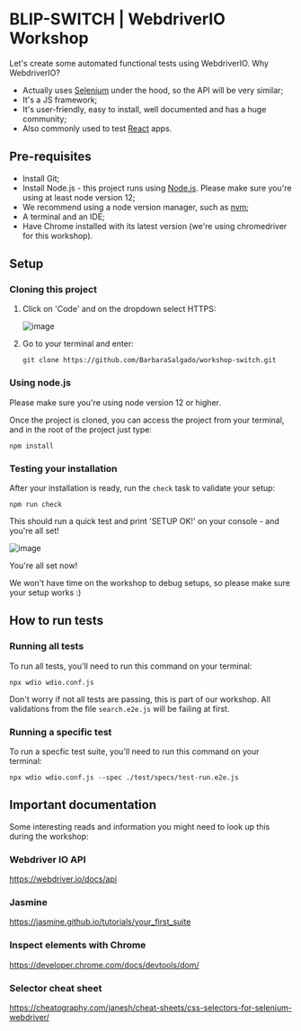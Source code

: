 # BLIP-SWITCH | WebdriverIO Workshop

Let's create some automated functional tests using WebdriverIO. Why WebdriverIO?
- Actually uses [Selenium](https://www.selenium.dev/) under the hood, so the API will be very similar;
- It's a JS framework;
- It's user-friendly, easy to install, well documented and has a huge community;
- Also commonly used to test [React](https://reactjs.org/) apps.


## Pre-requisites

* Install Git;
* Install Node.js - this project runs using [Node.js](https://nodejs.org/en/). Please make sure you're using at least node version 12;
* We recommend using a node version manager, such as [nvm](https://github.com/nvm-sh/nvm/blob/master/README.md);
* A terminal and an IDE;
* Have Chrome installed with its latest version (we're using chromedriver for this workshop).



## Setup

### Cloning this project

1. Click on 'Code' and on the dropdown select HTTPS:

   ![image](https://user-images.githubusercontent.com/6171321/114008878-8f161600-985a-11eb-9ce1-345df0050d03.png)

2. Go to your terminal and enter:

     ```git clone https://github.com/BarbaraSalgado/workshop-switch.git```


### Using node.js

Please make sure you're using node version 12 or higher.

Once the project is cloned, you can access the project from your terminal, and in the root of the project just type:

```npm install```


### Testing your installation
After your installation is ready, run the `check` task to validate your setup:

```npm run check```

This should run a quick test and print 'SETUP OK!' on your console - and you're all set!

![image](https://user-images.githubusercontent.com/6171321/114173631-5eec7700-992f-11eb-9969-2e3a43c58deb.png)

You're all set now!


We won't have time on the workshop to debug setups, so please make sure your setup works :)



## How to run tests
### Running all tests
To run all tests, you'll need to run this command on your terminal:

```npx wdio wdio.conf.js```

Don't worry if not all tests are passing, this is part of our workshop. All validations from the file `search.e2e.js` will be failing at first.


### Running a specific test
To run a specfic test suite, you'll need to run this command on your terminal:

```npx wdio wdio.conf.js --spec ./test/specs/test-run.e2e.js```

## Important documentation
Some interesting reads and information you might need to look up this during the workshop:
### Webdriver IO API
https://webdriver.io/docs/api 

### Jasmine
https://jasmine.github.io/tutorials/your_first_suite

### Inspect elements with Chrome
https://developer.chrome.com/docs/devtools/dom/

### Selector cheat sheet
https://cheatography.com/janesh/cheat-sheets/css-selectors-for-selenium-webdriver/
